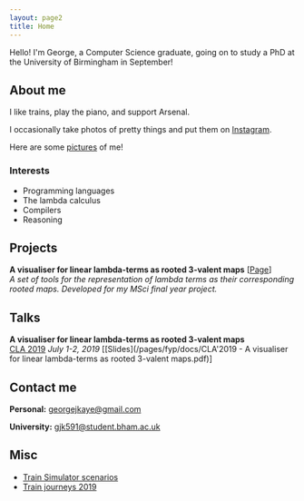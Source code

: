 ```yaml
---
layout: page2
title: Home
---
```


Hello! I'm George, a Computer Science graduate, going on to study a PhD at the University of Birmingham in September!

## About me
I like trains, play the piano, and support Arsenal.

I occasionally take photos of pretty things and put them on [Instagram](https://www.instagram.com/georgejkaye/).

Here are some [pictures](/pictures) of me!

### Interests
* Programming languages
* The lambda calculus
* Compilers
* Reasoning

## Projects
**A visualiser for linear lambda-terms as rooted 3-valent maps** \[[Page](\fyp)\]  
*A set of tools for the representation of lambda terms as their corresponding rooted maps. Developed for my MSci final year project.*

## Talks

**A visualiser for linear lambda-terms as rooted 3-valent maps**  
[CLA 2019](http://cla.tcs.uj.edu.pl/) *July 1-2, 2019* \[[Slides](/pages/fyp/docs/CLA'2019 - A visualiser for linear lambda-terms as rooted 3-valent maps.pdf)\]

## Contact me

**Personal:** [georgejkaye@gmail.com](mailto:georgejkaye:gmail.com)

**University:** [gjk591@student.bham.ac.uk](mailto:gjk591@student.bham.ac.uk)

## Misc

* [Train Simulator scenarios](/trains)
* [Train journeys 2019](https://docs.google.com/spreadsheets/d/1OTRPjguZQNHIo-xYKBTjbUOETZ5tq67Ve-i0CNSYaK4/edit?usp=sharing)